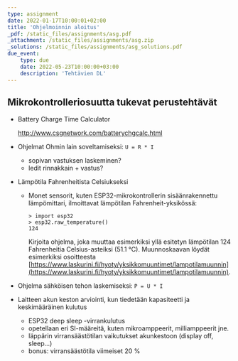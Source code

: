 ```yaml
---
type: assignment
date: 2022-01-17T10:00:01+02:00
title: 'Ohjelmoinnin aloitus'
_pdf: /static_files/assignments/asg.pdf
_attachment: /static_files/assignments/asg.zip
_solutions: /static_files/assignments/asg_solutions.pdf
due_event: 
    type: due
    date: 2022-05-23T10:00:00+03:00
    description: 'Tehtävien DL'
---
```




## Mikrokontrolleriosuutta tukevat perustehtävät

* Battery Charge Time Calculator

    http://www.csgnetwork.com/batterychgcalc.html

* Ohjelmat Ohmin lain soveltamiseksi: `U = R * I`

    * sopivan vastuksen laskeminen?
    * ledit rinnakkain + vastus?

* Lämpötila Fahrenheitista Celsiukseksi

    * Monet sensorit, kuten ESP32-mikrokontrollerin sisäänrakennettu lämpömittari, ilmoittavat lämpötilan Fahrenheit-yksikössä:

        ```
        > import esp32
        > esp32.raw_temperature()
        124
        ```

        Kirjoita ohjelma, joka muuttaa esimerkiksi yllä esitetyn lämpötilan 124 Fahrenheitia Celsius-asteiksi (51.1 &deg;C). Muunnoskaavan löydät esimerkiksi osoitteesta [https://www.laskurini.fi/hyoty/yksikkomuuntimet/lampotilamuunnin](https://www.laskurini.fi/hyoty/yksikkomuuntimet/lampotilamuunnin).


* Ohjelma sähköisen tehon laskemiseksi: `P = U * I`

* Laitteen akun keston arviointi, kun tiedetään kapasiteetti ja keskimääräinen kulutus

    * ESP32 deep sleep -virrankulutus
    * opetellaan eri SI-määreitä, kuten mikroamppeerit, milliamppeerit jne.
    * läppärin virransäästötilan vaikutukset akunkestoon (display off, sleep...)
    * bonus: virransäästötila viimeiset 20 %
